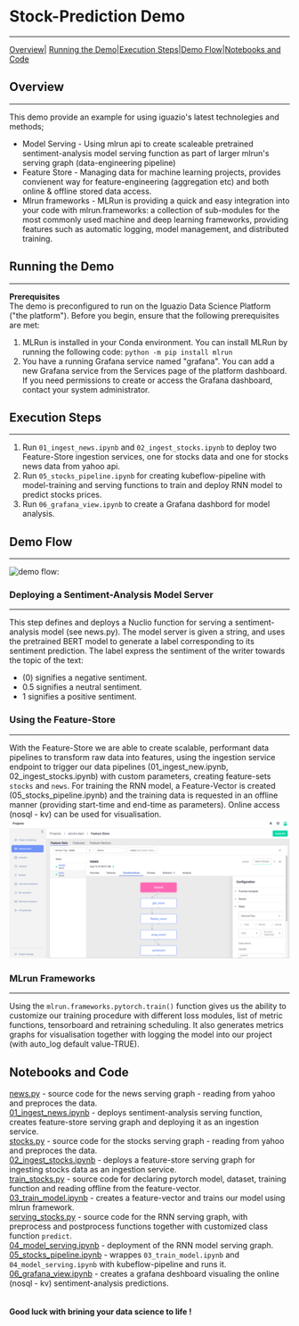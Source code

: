 # Stock-Prediction Demo
_____
[Overview](#overview)| [Running the Demo](#running-the-demo)|[Execution Steps](#execution-steps)|[Demo Flow](#demo-flow)|[Notebooks and Code](#notebooks-and-code)

## **Overview**
_____
This demo provide an example for using iguazio's latest technolegies and methods;
* Model Serving - Using mlrun api to create scaleable pretrained sentiment-analysis model serving function as part of larger mlrun's serving graph (data-engineering pipeline)
* Feature Store - Managing data for machine learning projects, provides convienent way for feature-engineering (aggregation etc) and both online & offline stored data access.
* Mlrun frameworks - MLRun is providing a quick and easy integration into your code with mlrun.frameworks: a collection of sub-modules for the most commonly used machine and deep learning frameworks, providing features such as automatic logging, model management, and distributed training.

## **Running the Demo**
_____
**Prerequisites** <br>
The demo is preconfigured to run on the Iguazio Data Science Platform ("the platform"). Before you begin, ensure that the following prerequisites are met:
1. MLRun is installed in your Conda environment. You can install MLRun by running the following code:
` python -m pip install mlrun `
2. You have a running Grafana service named "grafana". You can add a new Grafana service from the Services page of the platform dashboard. If you need permissions to create or access the Grafana dashboard, contact your system administrator.

## **Execution Steps**
_____
1. Run `01_ingest_news.ipynb` and `02_ingest_stocks.ipynb` to deploy two Feature-Store ingestion services, one for stocks data and one for stocks news data from yahoo api.
2. Run `05_stocks_pipeline.ipynb` for creating kubeflow-pipeline with model-training and serving functions to train and deploy RNN model to predict stocks prices.
3. Run `06_grafana_view.ipynb` to create a Grafana dashbord for model analysis.

## **Demo Flow**
_____

![demo flow:](https://github.com/daniels290813/app-lab/blob/stocks_readme/apps/stocks_recreate/src/demo-flow.png)

### **Deploying a Sentiment-Analysis Model Server**
_____
This step defines and deploys a Nuclio function for serving a sentiment-analysis model (see news.py). The model server is given a string, and uses the pretrained BERT model to generate a label corresponding to its sentiment prediction. The label express the sentiment of the writer towards the topic of the text:

* (0) signifies a negative sentiment.
* 0.5 signifies a neutral sentiment.
* 1 signifies a positive sentiment.

### **Using the Feature-Store**
_____
With the Feature-Store we are able to create scalable, performant data pipelines to transform raw data into features, using the ingestion service endpoint to trigger our data pipelines (01_ingest_new.ipynb, 02_ingest_stocks.ipynb) with custom parameters, creating feature-sets `stocks` and `news`.
For training the RNN model, a Feature-Vector is created (05_stocks_pipeline.ipynb) and the training data is requested in an offline manner (providing start-time and end-time as parameters). Online access (nosql - kv) can be used for visualisation.
![feature-store-transformations:](src/feature-store-transformations.png)

### **MLrun Frameworks**
_____
Using the `mlrun.frameworks.pytorch.train()` function gives us the ability to customize our training procedure with different loss modules, list of metric functions, tensorboard and retraining scheduling. It also generates metrics graphs for visualisation together with logging the model into our project (with auto_log default value-TRUE).

 ## **Notebooks and Code** ##
[news.py](src/news.py) - source code for the news serving graph - reading from yahoo and preproces the data.<br>
[01_ingest_news.ipynb](01_ingest_news.ipynb) - deploys sentiment-analysis serving function, creates feature-store serving graph and deploying it as an ingestion service.<br>
[stocks.py](src/stocks.py) - source code for the stocks serving graph - reading from yahoo and preproces the data.<br>
[02_ingest_stocks.ipynb](02_ingest_stocks.ipynb) - deploys a feature-store serving graph for ingesting stocks data as an ingestion service.<br>
[train_stocks.py](src/train_stocks.py) - source code for declaring pytorch model, dataset, training function and reading offline from the feature-vector.<br>
[03_train_model.ipynb](03_train_model.ipynb) - creates a feature-vector and trains our model using mlrun framework.<br>
[serving_stocks.py](src/serving_stocks.py) - source code for the RNN serving graph, with preprocess and postprocess functions together with customized class function `predict`.<br>
[04_model_serving.ipynb](04_model_serving.ipynb) - deployment of the RNN model serving graph.<br>
[05_stocks_pipeline.ipynb](05_stocks_pipeline.ipynb) - wrappes `03_train_model.ipynb` and `04_model_serving.ipynb` with kubeflow-pipeline and runs it.<br>
[06_grafana_view.ipynb](06_grafana_view.ipynb) - creates a grafana deshboard visualing the online (nosql - kv) sentiment-analysis predictions. 
<br><br><br>
**Good luck with brining your data science to life !**
